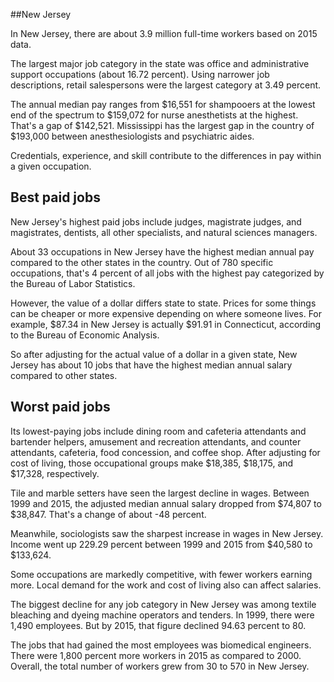 

##New Jersey

In New Jersey, there are about 3.9 million full-time workers based on 2015 data.

The largest major job category in the state was <span class='occ_title_em'>office and administrative support occupations</span> (about 16.72 percent). Using narrower job descriptions, <span class='occ_title_em'>retail salespersons</span> were the largest category at 3.49 percent.
               
The annual median pay ranges from $16,551 for <span class='occ_title_em'>shampooers</span> at the lowest end of the spectrum to  $159,072 for <span class='occ_title_em'>nurse anesthetists</span> at the highest. That's a gap of $142,521. Mississippi has the largest gap in the country of $193,000 between <span class='occ_title_em'>anesthesiologists and psychiatric aides</span>.
          
Credentials, experience, and skill contribute to the differences in pay within a given occupation.

## Best paid jobs
New Jersey's highest paid jobs include <span class='occ_title_em'>judges, magistrate judges, and magistrates, dentists, all other specialists</span>, and <span class='occ_title_em'>natural sciences managers</span>.
               
About 33 occupations in New Jersey have the highest median annual pay compared to the other states in the country. Out of 780 specific occupations, that's 4 percent of all jobs with the highest pay categorized by the Bureau of Labor Statistics.
               
However, the value of a dollar differs state to state. Prices for some things can be cheaper or more expensive depending on where someone lives. For example, $87.34 in New Jersey is actually $91.91 in Connecticut, according to the Bureau of Economic Analysis.
               
So after adjusting for the actual value of a dollar in a given state, New Jersey has about 10 jobs that have the highest median annual salary compared to other states.
               
## Worst paid jobs

Its lowest-paying jobs include <span class='occ_title_em'>dining room and cafeteria attendants and bartender helpers</span>, <span class='occ_title_em'>amusement and recreation attendants</span>, and <span class='occ_title_em'>counter attendants, cafeteria, food concession, and coffee shop</span>. After adjusting for cost of living, those occupational groups make $18,385,  $18,175, and  $17,328, respectively.
               
<span class='occ_title_em'>Tile and marble setters</span> have seen the largest decline in wages. Between 1999 and 2015, the adjusted median annual salary dropped from $74,807 to $38,847. That's a change of about -48 percent.
               
Meanwhile, <span class='occ_title_em'>sociologists</span> saw the sharpest increase in wages in New Jersey. Income went up 229.29 percent between 1999 and 2015 from $40,580 to $133,624.

Some occupations are markedly competitive, with fewer workers earning more. Local demand for the work and cost of living also can affect salaries.

            
The biggest decline for any job category in New Jersey was among <span class='occ_title_em'>textile bleaching and dyeing machine operators and tenders</span>. In 1999, there were 1,490 employees. But by 2015, that figure declined 94.63 percent to 80. 
               
The jobs that had gained the most employees was biomedical engineers. There were 1,800 percent more workers in 2015 as compared to 2000. Overall, the total number of workers grew from 30 to 570 in New Jersey.
